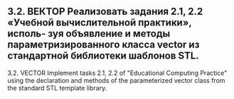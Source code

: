 3.2. ВЕКТОР
Реализовать задания 2.1, 2.2 «Учебной вычислительной практики», исполь-
зуя объявление и методы параметризированного класса vector из стандартной
библиотеки шаблонов STL.
--------------------------------------------------------------------------------
3.2. VECTOR
Implement tasks 2.1, 2.2 of "Educational Computing Practice" using
the declaration and methods of the parameterized vector class from the standard
STL template library.